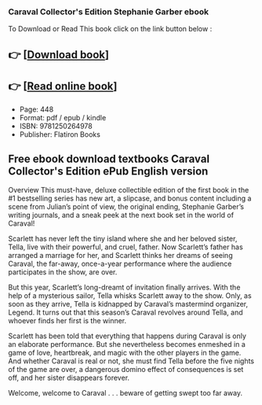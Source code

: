 ### Caraval Collector's Edition Stephanie Garber ebook

To Download or Read This book click on the link button below :

## 👉  [**[Download book](http://ebooksharez.info/download.php?group=book&from=github.com&id=582828&lnk=1063 "Download book")**]

## 👉  [**[Read online book](http://ebooksharez.info/download.php?group=book&from=github.com&id=582828&lnk=1063 "Read online book")**]


* Page: 448
* Format: pdf / epub / kindle
* ISBN: 9781250264978
* Publisher: Flatiron Books



## Free ebook download textbooks Caraval Collector's Edition ePub English version


Overview
This must-have, deluxe collectible edition of the first book in the #1 bestselling series has new art, a slipcase, and bonus content including a scene from Julian’s point of view, the original ending, Stephanie Garber’s writing journals, and a sneak peek at the next book set in the world of Caraval!

 Scarlett has never left the tiny island where she and her beloved sister, Tella, live with their powerful, and cruel, father. Now Scarlett’s father has arranged a marriage for her, and Scarlett thinks her dreams of seeing Caraval, the far-away, once-a-year performance where the audience participates in the show, are over.

 But this year, Scarlett’s long-dreamt of invitation finally arrives. With the help of a mysterious sailor, Tella whisks Scarlett away to the show. Only, as soon as they arrive, Tella is kidnapped by Caraval’s mastermind organizer, Legend. It turns out that this season’s Caraval revolves around Tella, and whoever finds her first is the winner.

 Scarlett has been told that everything that happens during Caraval is only an elaborate performance. But she nevertheless becomes enmeshed in a game of love, heartbreak, and magic with the other players in the game. And whether Caraval is real or not, she must find Tella before the five nights of the game are over, a dangerous domino effect of consequences is set off, and her sister disappears forever.

 Welcome, welcome to Caraval . . . beware of getting swept too far away.



